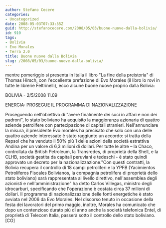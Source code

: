 ```yaml
---
author: Stefano Cecere
categories:
- Uncategorized
date: 2008-05-03T07:33:55Z
guid: http://stefanocecere.com/2008/05/03/buone-nuove-dalla-bolivia/
id: 910
tags:
- Bolivia
- Evo Morales
- Terra 2.0
title: Buone nuove dalla Bolivia
slug: /2008/05/03/buone-nuove-dalla-bolivia/
---
```


mentre pomeriggio si presenta in Italia il libro "La fine della preistoria" di Thomas Hirsch, con l'eccellente prefazione di Evo Morales (il libro lo rovi in tutte le librerie Feltrinelli), ecco alcune buone nuove proprio dalla Bolivia:

BOLIVIA - 2/5/2008 11.09
  
ENERGIA: PROSEGUE IL PROGRAMMA DI NAZIONALIZZAZIONE

Proseguendo nell'obiettivo di "avere finalmente dei soci in affari e non dei padroni", lo stato boliviano ha acquisito la maggioranza azionaria di quattro aziende petrolifere con partecipazione di capitali stranieri. Nell'annunciare la misura, il presidente Evo morales ha precisato che solo con una delle quattro aziende interessate è stato raggiunto un accordo: si tratta della Repsol che ha venduto il 50% più 1 delle azioni della società estrattiva Andina per un valore di 6,3 milioni di dollari. Per tutte le altre – la Chaco, controllata da British Petroleum, la Transredes, di proprietà della Shell, e la CLHB, società gestita da capitali peruviani e tedeschi - è stato quindi approvato un decreto per la nazionalizzazione."Con questi contratti, la Bolivia recupera il controllo di 18 campi petroliferi e la YPFB (Yacimientos Petrolíferos Fiscales Bolivianos, la compagnia petrolifera di proprietà dello stato boliviano) sarà rappresentata al livello direttivo, nell'assemblea degli azionisti e nell'amministrazione" ha detto Carlos Villegas, ministro degli idrocarburi, specificando che l'operazione è costata circa 37 milioni di dollari. Il programma di nazionalizzazione delle fonti energetiche è stato avviata nel 2006 da Evo Morales. Nel discorso tenuto in occasione della festa dei lavoratori del primo maggio, inoltre, Morales ha comunicato che dopo un contenzioso durato più di anno anche la società telefonica Entel, di proprietà di Telecom Italia, passerà sotto il controllo dello stato boliviano.[CO]
